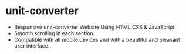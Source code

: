 # unit-converter
- Responsive unit-converter Website Using HTML CSS & JavaScript
- Smooth scrolling in each section.
- Compatible with all mobile devices and with a beautiful and pleasant user interface.
